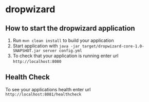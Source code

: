 # dropwizard

How to start the dropwizard application
---

1. Run `mvn clean install` to build your application
1. Start application with `java -jar target/dropwizard-core-1.0-SNAPSHOT.jar server config.yml`
1. To check that your application is running enter url `http://localhost:8080`

Health Check
---

To see your applications health enter url `http://localhost:8081/healthcheck`
